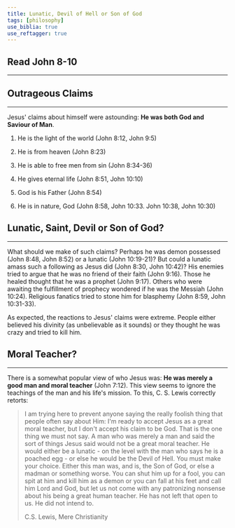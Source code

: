 ```yaml
---
title: Lunatic, Devil of Hell or Son of God
tags: [philosophy]
use_biblia: true
use_reftagger: true
---
```


## Read John 8-10
------------------------------------------------------------

<html>
<biblia:bible 
  layout="minimal" 
  resource="esv" 
  width="100%" 
  height="500" 
  historyButtons="false" 
  navigationBox="false" 
  resourcePicker="false" 
  shareButton="false" 
  textSizeButton="false" 
  startingReference="John 8">
</biblia:bible>
</html>

## Outrageous Claims
------------------------------------------------------------

Jesus' claims about himself were astounding: **He was both God and Saviour of Man**.

1. He is the light of the world (John 8:12, John 9:5)

2. He is from heaven (John 8:23)

3. He is able to free men from sin (John 8:34-36)

4. He gives eternal life (John 8:51, John 10:10)

5. God is his Father (John 8:54)

6. He is in nature, God (John 8:58, John 10:33. John 10:38, John 10:30)

## Lunatic, Saint, Devil or Son of God?
------------------------------------------------------------

What should we make of such claims? Perhaps he was demon possessed (John 8:48, John 8:52) or a lunatic (John 10:19-21)? But could a lunatic amass such a following as Jesus did (John 8:30, John 10:42)? His enemies tried to argue that he was no friend of their faith (John 9:16). Those he healed thought that he was a prophet (John 9:17). Others who were awaiting the fulfillment of prophecy wondered if he was the Messiah (John 10:24). Religious fanatics tried to stone him for blasphemy (John 8:59, John 10:31-33).

As expected, the reactions to Jesus' claims were extreme. People either believed his divinity (as unbelievable as it sounds) or they thought he was crazy and tried to kill him. 

## Moral Teacher?
------------------------------------------------------------

There is a somewhat popular view of who Jesus was: **He was merely a good man and moral teacher** (John 7:12). This view seems to ignore the teachings of the man and his life's mission. To this, C. S. Lewis correctly retorts:

> I am trying here to prevent anyone saying the really foolish thing that people often say about Him: I'm ready to accept Jesus as a great moral teacher, but I don't accept his claim to be God. That is the one thing we must not say. A man who was merely a man and said the sort of things Jesus said would not be a great moral teacher. He would either be a lunatic - on the level with the man who says he is a poached egg - or else he would be the Devil of Hell. You must make your choice. Either this man was, and is, the Son of God, or else a madman or something worse. You can shut him up for a fool, you can spit at him and kill him as a demon or you can fall at his feet and call him Lord and God, but let us not come with any patronizing nonsense about his being a great human teacher. He has not left that open to us. He did not intend to.
>
> C.S. Lewis, Mere Christianity

